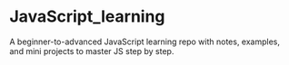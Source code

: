 # JavaScript_learning
A beginner-to-advanced JavaScript learning repo with notes, examples, and mini projects to master JS step by step.
